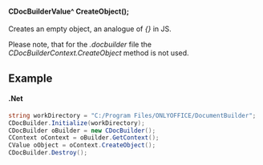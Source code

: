 #### CDocBuilderValue^ CreateObject();

Creates an empty object, an analogue of *{}* in JS.

Please note, that for the *.docbuilder* file the *CDocBuilderContext.CreateObject* method is not used.

## Example

#### .Net

```c#
string workDirectory = "C:/Program Files/ONLYOFFICE/DocumentBuilder";
CDocBuilder.Initialize(workDirectory);
CDocBuilder oBuilder = new CDocBuilder();
CContext oContext = oBuilder.GetContext();
CValue oObject = oContext.CreateObject();
CDocBuilder.Destroy();
```

